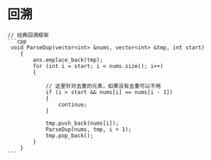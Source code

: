# 回溯



````
// 经典回溯框架
```cpp
 void ParseDup(vector<int> &nums, vector<int> &tmp, int start)
    {
        ans.emplace_back(tmp);
        for (int i = start; i < nums.size(); i++)
        {
        
            // 这里针对去重的元素，如果没有去重可以不用
            if (i > start && nums[i] == nums[i - 1])
            {
                continue;
            }

            tmp.push_back(nums[i]);
            ParseDup(nums, tmp, i + 1);
            tmp.pop_back();
        }
    }
```
````

